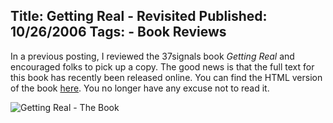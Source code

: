 Title: Getting Real - Revisited
Published: 10/26/2006
Tags:
    - Book Reviews
---
In a previous posting, I reviewed the 37signals book <i>Getting Real</i> and encouraged folks to pick up a copy. The good news is that the full text for this book has recently been released online. You can find the HTML version of the book [here](https://basecamp.com/books/getting-real). You no longer have any excuse not to read it.

![Getting Real - The Book](http://s3.beckshome.com/20060709-Getting-Real-The-Book.png)